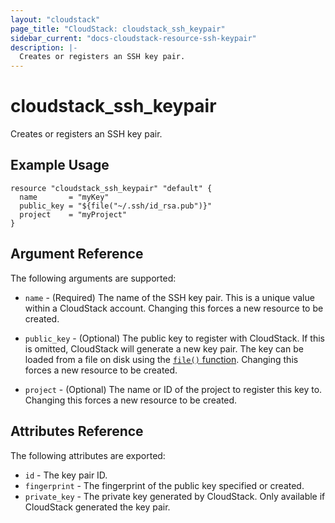 ```yaml
---
layout: "cloudstack"
page_title: "CloudStack: cloudstack_ssh_keypair"
sidebar_current: "docs-cloudstack-resource-ssh-keypair"
description: |-
  Creates or registers an SSH key pair.
---
```


# cloudstack_ssh_keypair

Creates or registers an SSH key pair.

## Example Usage

```hcl
resource "cloudstack_ssh_keypair" "default" {
  name       = "myKey"
  public_key = "${file("~/.ssh/id_rsa.pub")}"
  project    = "myProject"
}
```

## Argument Reference

The following arguments are supported:

* `name` - (Required) The name of the SSH key pair. This is a unique value
    within a CloudStack account. Changing this forces a new resource to be
    created.

* `public_key` - (Optional) The public key to register with CloudStack. If
    this is omitted, CloudStack will generate a new key pair. The key can
    be loaded from a file on disk using the
    [`file()` function](https://www.terraform.io/docs/configuration/functions/file.html).
    Changing this forces a new resource to be created.

* `project` - (Optional) The name or ID of the project to register this
    key to. Changing this forces a new resource to be created.

## Attributes Reference

The following attributes are exported:

* `id` - The key pair ID.
* `fingerprint` - The fingerprint of the public key specified or created.
* `private_key` - The private key generated by CloudStack. Only available
    if CloudStack generated the key pair.
